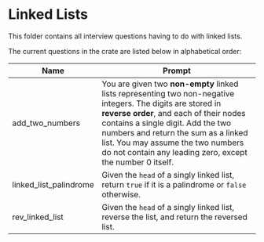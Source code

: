 # Linked Lists

This folder contains all interview questions having to do with linked lists.

The current questions in the crate are listed below in alphabetical order:

|Name|Prompt|
|---|---|
|add_two_numbers|You are given two **non-empty** linked lists representing two non-negative integers. The digits are stored in **reverse order**, and each of their nodes contains a single digit. Add the two numbers and return the sum as a linked list. You may assume the two numbers do not contain any leading zero, except the number 0 itself.|
|linked_list_palindrome|Given the `head` of a singly linked list, return `true` if it is a palindrome or `false` otherwise.|
|rev_linked_list|Given the `head` of a singly linked list, reverse the list, and return the reversed list.|
